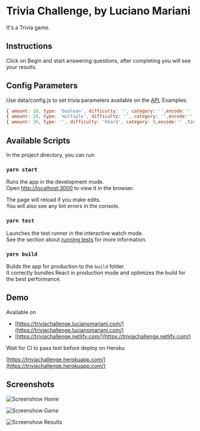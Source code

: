 # Trivia Challenge, by Luciano Mariani

It's a Trivia game. 

## Instructions

Click on Begin and start answering questions, after completing you will see your results.

## Config Parameters

Use data/config.js to set trivia parameters available on the [API](https://opentdb.com/api_config.php), 
Examples: 
```javascript
{ amount: 10, type: 'boolean', difficulty: '', category: '',encode:'' ,timer:20};
{ amount: 20, type: 'multiple', difficulty: '', category: '',encode:'' ,timer:30};
{ amount: 30, type: '', difficulty: 'hhard', category: 9,encode:'' ,timer:59};
```
## Available Scripts

In the project directory, you can run:

### `yarn start`

Runs the app in the development mode.<br />
Open [http://localhost:3000](http://localhost:3000) to view it in the browser.

The page will reload if you make edits.<br />
You will also see any lint errors in the console.

### `yarn test`

Launches the test runner in the interactive watch mode.<br />
See the section about [running tests](https://facebook.github.io/create-react-app/docs/running-tests) for more information.

### `yarn build`

Builds the app for production to the `build` folder.<br />
It correctly bundles React in production mode and optimizes the build for the best performance.

## Demo

Available on 
* [https://triviachallenge.lucianomariani.com/](https://triviachallenge.lucianomariani.com/) 
* [https://triviachallenge.netlify.com/](https://triviachallenge.netlify.com/)

Wait for CI to pass test before deploy on Heroku

[https://triviachallenge.herokuapp.com/](https://triviachallenge.herokuapp.com/)

## Screenshots

![Screenshow Home](https://bucket.lucianomariani.com/g2ichallenge/screens/screen1.png)

![Screenshow Game](https://bucket.lucianomariani.com/g2ichallenge/screens/screen2.png)

![Screenshow Results](https://bucket.lucianomariani.com/g2ichallenge/screens/screen3.png)
